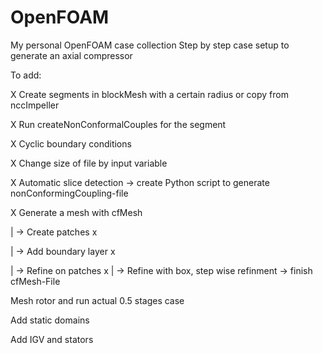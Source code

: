 # OpenFOAM
My personal OpenFOAM case collection
Step by step case setup to generate an axial compressor

To add:

X Create segments in blockMesh with a certain radius or copy from nccImpeller 

X Run createNonConformalCouples for the segment

X Cyclic boundary conditions

X Change size of file by input variable

X Automatic slice detection -> create Python script to generate nonConformingCoupling-file

X Generate a mesh with cfMesh


|
-> Create patches x 

|
-> Add boundary layer x

|
-> Refine on patches x
|
-> Refine with box, step wise refinment -> finish cfMesh-File

Mesh rotor and run actual 0.5 stages case

Add static domains

Add IGV and stators

